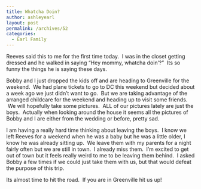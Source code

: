```yaml
---
title: Whatcha Doin?
author: ashleyearl
layout: post
permalink: /archives/52
categories:
  - Earl Family
---
```

Reeves said this to me for the first time today.  I was in the closet getting dressed and he walked in saying &#8220;Hey mommy, whatcha doin&#8217;?&#8221;  Its so funny the things he is saying these days.

Bobby and I just dropped the kids off and are heading to Greenville for the weekend.  We had plane tickets to go to DC this weekend but decided about a week ago we just didn&#8217;t want to go.  But we are taking advantage of the arranged childcare for the weekend and heading up to visit some friends.  We will hopefully take some pictures.  ALL of our pictures lately are just the boys.  Actually when looking around the house it seems all the pictures of Bobby and I are either from the wedding or before, pretty sad.

I am having a really hard time thinking about leaving the boys.  I know we left Reeves for a weekend when he was a baby but he was a little older, I know he was already sitting up.  We leave them with my parents for a night fairly often but we are still in town.  I already miss them.  I&#8217;m excited to get out of town but it feels really weird to me to be leaving them behind.  I asked Bobby a few times if we could just take them with us, but that would defeat the purpose of this trip.

Its almost time to hit the road.  If you are in Greenville hit us up!